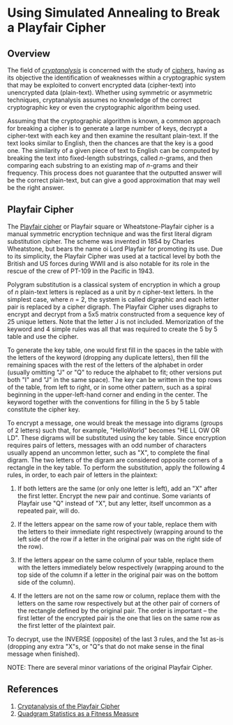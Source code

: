 # Using Simulated Annealing to Break a Playfair Cipher

## Overview

The field of [*cryptanalysis*](https://en.wikipedia.org/wiki/Cryptanalysis) is concerned with the study of [ciphers](https://en.wikipedia.org/wiki/Cipher),
 having as its objective the identification of weaknesses within a cryptographic system that may be exploited to convert
encrypted data (cipher-text) into unencrypted data (plain-text). Whether using symmetric or
asymmetric techniques, cryptanalysis assumes no knowledge of the correct cryptographic key
or even the cryptographic algorithm being used.

Assuming that the cryptographic algorithm is known, a common approach for breaking a cipher
is to generate a large number of keys, decrypt a cipher-text with each key and then examine the
resultant plain-text. If the text looks similar to English, then the chances are that the key is a
good one. The similarity of a given piece of text to English can be computed by breaking the
text into fixed-length substrings, called *n*-grams, and then comparing each substring to an
existing map of *n*-grams and their frequency. This process does not guarantee that the outputted
answer will be the correct plain-text, but can give a good approximation that may well be the
right answer.

## Playfair Cipher

The [Playfair cipher](https://en.wikipedia.org/wiki/Playfair_cipher) or Playfair square or Wheatstone-Playfair cipher is a manual symmetric encryption technique and was
the first literal digram substitution cipher. The scheme was invented in 1854 by Charles Wheatstone, but bears the name
oi Lord Playfair for promoting its use. Due to its simplicity, the Playfair Cipher was used at a tactical level by both the British and US forces
during WWII and is also notable for its role in the rescue of the crew of PT-109 in the Pacific
in 1943.

Polygram substitution is a classical system of encryption in which a group of *n* plain-text letters
is replaced as a unit by *n* cipher-text letters. In the simplest case, where *n* = 2, the system is
called digraphic and each letter pair is replaced by a cipher digraph. The Playfair Cipher uses
digraphs to encrypt and decrypt from a 5x5 matrix constructed from a sequence key of 25
unique letters. Note that the letter J is not included. Memorization of the keyword and 4 simple rules was all that was
required to create the 5 by 5 table and use the cipher.

To generate the key table, one would first fill in the spaces in the table with the letters of the keyword (dropping any
duplicate letters), then fill the remaining spaces with the rest of the letters of the alphabet in order (usually
omitting "J" or "Q" to reduce the alphabet to fit; other versions put both "I" and "J" in the same space). The key can
be written in the top rows of the table, from left to right, or in some other pattern, such as a spiral beginning in the
upper-left-hand corner and ending in the center. The keyword together with the conventions for filling in the 5 by 5
table constitute the cipher key.

To encrypt a message, one would break the message into digrams (groups of 2 letters) such that, for example,
"HelloWorld" becomes "HE LL OW OR LD". These digrams will be substituted using the key table. Since encryption requires
pairs of letters, messages with an odd number of characters usually append an uncommon letter, such as "X", to complete
the final digram. The two letters of the digram are considered opposite corners of a rectangle in the key table. To
perform the substitution, apply the following 4 rules, in order, to each pair of letters in the plaintext:

1. If both letters are the same (or only one letter is left), add an "X" after the first letter. Encrypt the new pair and
continue. Some variants of Playfair use "Q" instead of "X", but any letter, itself uncommon as a repeated pair, will do.

2. If the letters appear on the same row of your table, replace them with the letters to their immediate right
   respectively (wrapping around to the left side of the row if a letter in the original pair was on the right side of
the row).

3. If the letters appear on the same column of your table, replace them with the letters immediately below respectively
   (wrapping around to the top side of the column if a letter in the original pair was on the bottom side of the
column).

4. If the letters are not on the same row or column, replace them with the letters on the same row respectively but at
   the other pair of corners of the rectangle defined by the original pair. The order is important – the first letter of
the encrypted pair is the one that lies on the same row as the first letter of the plaintext pair.

To decrypt, use the INVERSE (opposite) of the last 3 rules, and the 1st as-is (dropping any extra "X"s, or "Q"s that do
not make sense in the final message when finished).

NOTE: There are several minor variations of the original Playfair Cipher.

## References

1. [Cryptanalysis of the Playfair Cipher](http://practicalcryptography.com/cryptanalysis/stochastic-searching/cryptanalysis-playfair/)
2. [Quadgram Statistics as a Fitness Measure](http://practicalcryptography.com/cryptanalysis/text-characterisation/quadgrams/)

